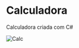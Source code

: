 # Calculadora

Calculadora criada com C#

![Calc](https://user-images.githubusercontent.com/65466044/128808269-baf1064d-06e1-413a-8ec5-7af2667607aa.PNG)
